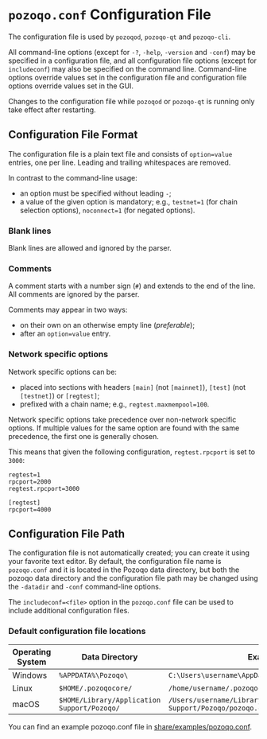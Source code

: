 # `pozoqo.conf` Configuration File

The configuration file is used by `pozoqod`, `pozoqo-qt` and `pozoqo-cli`.

All command-line options (except for `-?`, `-help`, `-version` and `-conf`) may be specified in a configuration file, and all configuration file options (except for `includeconf`) may also be specified on the command line. Command-line options override values set in the configuration file and configuration file options override values set in the GUI.

Changes to the configuration file while `pozoqod` or `pozoqo-qt` is running only take effect after restarting.

## Configuration File Format

The configuration file is a plain text file and consists of `option=value` entries, one per line. Leading and trailing whitespaces are removed.

In contrast to the command-line usage:
- an option must be specified without leading `-`;
- a value of the given option is mandatory; e.g., `testnet=1` (for chain selection options), `noconnect=1` (for negated options).

### Blank lines

Blank lines are allowed and ignored by the parser.

### Comments

A comment starts with a number sign (`#`) and extends to the end of the line. All comments are ignored by the parser.

Comments may appear in two ways:
- on their own on an otherwise empty line (_preferable_);
- after an `option=value` entry.

### Network specific options

Network specific options can be:
- placed into sections with headers `[main]` (not `[mainnet]`), `[test]` (not `[testnet]`) or `[regtest]`;
- prefixed with a chain name; e.g., `regtest.maxmempool=100`.

Network specific options take precedence over non-network specific options.
If multiple values for the same option are found with the same precedence, the
first one is generally chosen.

This means that given the following configuration, `regtest.rpcport` is set to `3000`:

```
regtest=1
rpcport=2000
regtest.rpcport=3000

[regtest]
rpcport=4000
```

## Configuration File Path

The configuration file is not automatically created; you can create it using your favorite text editor. By default, the configuration file name is `pozoqo.conf` and it is located in the Pozoqo data directory, but both the pozoqo data directory and the configuration file path may be changed using the `-datadir` and `-conf` command-line options.

The `includeconf=<file>` option in the `pozoqo.conf` file can be used to include additional configuration files.

### Default configuration file locations

Operating System | Data Directory | Example Path
-- | -- | --
Windows | `%APPDATA%\Pozoqo\` | `C:\Users\username\AppData\Roaming\Pozoqo\pozoqo.conf`
Linux | `$HOME/.pozoqocore/` | `/home/username/.pozoqocore/pozoqo.conf`
macOS | `$HOME/Library/Application Support/Pozoqo/` | `/Users/username/Library/Application Support/Pozoqo/pozoqo.conf`

You can find an example pozoqo.conf file in [share/examples/pozoqo.conf](../share/examples/pozoqo.conf).
